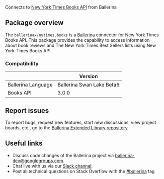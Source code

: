 Connects to [New York Times Books API](https://developer.nytimes.com/docs/books-product/1/overview) from Ballerina

## Package overview
The `ballerinax/nytimes.books` is a [Ballerina](https://ballerina.io/) connector for New York Times Books API. This package provides the capability to access information about book reviews and The New York Times Best Sellers lists using New York Times Books API.

### Compatibility
|                    | Version                   |
|--------------------|---------------------------|
| Ballerina Language | Ballerina Swan Lake Beta6 |
| Books API          | 3.0.0                     |

## Report issues
To report bugs, request new features, start new discussions, view project boards, etc., go to the [Ballerina Extended Library repository](https://github.com/ballerina-platform/ballerina-extended-library)

## Useful links
- Discuss code changes of the Ballerina project via [ballerina-dev@googlegroups.com](mailto:ballerina-dev@googlegroups.com).
- Chat live with us via our [Slack channel](https://ballerina.io/community/slack/).
- Post all technical questions on Stack Overflow with the [#ballerina](https://stackoverflow.com/questions/tagged/ballerina) tag

